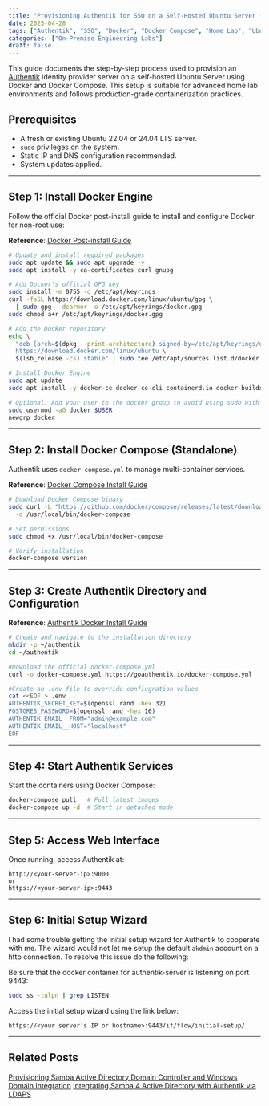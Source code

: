 ```yaml
---
title: "Provisioning Authentik for SSO on a Self-Hosted Ubuntu Server (Docker-Based)"
date: 2025-04-28
tags: ["Authentik", "SSO", "Docker", "Docker Compose", "Home Lab", "Ubuntu Server", "Authentication"]
categories: ["On-Premise Engineering Labs"]
draft: false
---
```


This guide documents the step-by-step process used to provision an [Authentik](https://goauthentik.io) identity provider server on a self-hosted Ubuntu Server using Docker and Docker Compose. This setup is suitable for advanced home lab environments and follows production-grade containerization practices.

## Prerequisites

- A fresh or existing Ubuntu 22.04 or 24.04 LTS server.
- `sudo` privileges on the system.
- Static IP and DNS configuration recommended.
- System updates applied.

---

## Step 1: Install Docker Engine

Follow the official Docker post-install guide to install and configure Docker for non-root use:

**Reference**: [Docker Post-install Guide](https://docs.docker.com/engine/install/linux-postinstall/)

```bash
# Update and install required packages
sudo apt update && sudo apt upgrade -y
sudo apt install -y ca-certificates curl gnupg

# Add Docker's official GPG key
sudo install -m 0755 -d /etc/apt/keyrings
curl -fsSL https://download.docker.com/linux/ubuntu/gpg \
  | sudo gpg --dearmor -o /etc/apt/keyrings/docker.gpg
sudo chmod a+r /etc/apt/keyrings/docker.gpg

# Add the Docker repository
echo \
  "deb [arch=$(dpkg --print-architecture) signed-by=/etc/apt/keyrings/docker.gpg] \
  https://download.docker.com/linux/ubuntu \
  $(lsb_release -cs) stable" | sudo tee /etc/apt/sources.list.d/docker.list > /dev/null

# Install Docker Engine
sudo apt update
sudo apt install -y docker-ce docker-ce-cli containerd.io docker-buildx-plugin docker-compose-plugin

# Optional: Add your user to the docker group to avoid using sudo with every docker command
sudo usermod -aG docker $USER
newgrp docker
```

---

## Step 2: Install Docker Compose (Standalone)

Authentik uses `docker-compose.yml` to manage multi-container services.

**Reference**: [Docker Compose Install Guide](https://docker-docs.uclv.cu/compose/install/)

```bash
# Download Docker Compose binary
sudo curl -L "https://github.com/docker/compose/releases/latest/download/docker-compose-$(uname -s)-$(uname -m)" \
  -o /usr/local/bin/docker-compose

# Set permissions
sudo chmod +x /usr/local/bin/docker-compose

# Verify installation
docker-compose version
```

---

## Step 3: Create Authentik Directory and Configuration

**Reference**: [Authentik Docker Install Guide](https://docs.goauthentik.io/docs/install-config/install/docker-compose)

```bash
# Create and navigate to the installation directory
mkdir -p ~/authentik
cd ~/authentik

#Download the official docker-compose.yml
curl -o docker-compose.yml https://goauthentik.io/docker-compose.yml

#Create an .env file to override confiugration values
cat <<EOF > .env
AUTHENTIK_SECRET_KEY=$(openssl rand -hex 32)
POSTGRES_PASSWORD=$(openssl rand -hex 16)
AUTHENTIK_EMAIL__FROM="admin@example.com"
AUTHENTIK_EMAIL__HOST="localhost"
EOF
```

---

## Step 4: Start Authentik Services

Start the containers using Docker Compose:

```bash
docker-compose pull   # Pull latest images
docker-compose up -d  # Start in detached mode
```

---

## Step 5: Access Web Interface

Once running, access Authentik at:

```
http://<your-server-ip>:9000
or
https://<your-server-ip>:9443
```

---

## Step 6: Initial Setup Wizard

I had some trouble getting the initial setup wizard for Authentik to cooperate with me. The wizard would not let me setup the default `akdmin` account on a http connection. To resolve this issue do the following:

Be sure that the docker container for authentik-server is listening on port 9443:

```bash
sudo ss -tulpn | grep LISTEN
```

Access the initial setup wizard using the link below:

```
https://<your server's IP or hostname>:9443/if/flow/initial-setup/
```

---
## Related Posts

[Provisioning Samba Active Directory Domain Controller and Windows Domain Integration](https://blog.tillynet.com/my-home-lab-journey/provisioning-samba-active-directory-domain-controller-and-windows-domain-integration/)
[Integrating Samba 4 Active Directory with Authentik via LDAPS](https://blog.tillynet.com/my-home-lab-journey/integrating-samba-4-active-directory-with-authentik-via-ldaps/)